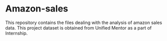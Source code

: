 # Amazon-sales

This repository contains the files dealing with the analysis of amazon sales data. This project dataset is obtained from Unified Mentor as a part of Internship. 
